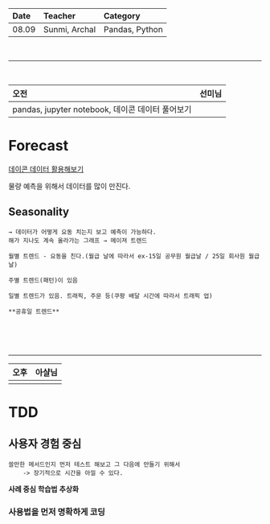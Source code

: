 | Date | Teacher | Category |
|:----|:----|:----|
|08.09 | Sunmi, Archal | Pandas, Python |

<br>

--------

<br>

|오전|선미님|
|:--|:--|
|pandas, jupyter notebook, 데이콘 데이터 풀어보기|


# Forecast
[데이콘 데이터 활용해보기](https://dacon.io/cpt9/145514)

물량 예측을 위해서 데이터를 많이 만진다.

## **Seasonality**

    → 데이터가 어떻게 요동 치는지 보고 예측이 가능하다.
    해가 지나도 계속 올라가는 그래프 → 메이져 트렌드

    월별 트렌드 - 요동을 친다.(월급 날에 따라서 ex-15일 공무원 월급날 / 25일 회사원 월급날)

    주별 트렌드(패턴)이 있음

    일별 트렌드가 있음. 트래픽, 주문 등(쿠팡 배달 시간에 따라서 트래픽 업)

    **공휴일 트렌드**
<br><br><br>

------------

| 오후 | 아샬님
|:--|:--|
|    |

# **TDD** 
## 사용자 경험 중심
    쓸만한 메서드인지 먼저 테스트 해보고 그 다음에 만들기 위해서
        -> 장기적으로 시간을 아낄 수 있다.

**사례 중심** 
**학습법**
**추상화**

### 사용법을 먼저 명확하게 코딩

